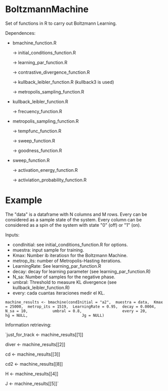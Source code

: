 # BoltzmannMachine
Set of functions in R to carry out Boltzmann Learning.

Dependences:
* bmachine_function.R 

  -> initial_conditions_function.R
  
  -> learning_par_function.R
  
  -> contrastive_divergence_function.R
  
  -> kullback_leibler_function.R (kullback3 is used)
  
  -> metropolis_sampling_function.R
  
* kullback_leibler_function.R 

  -> frecuency_function.R

* metropolis_sampling_function.R

  -> tempfunc_function.R
  
  -> sweep_function.R
  
  -> goodness_function.R
  
* sweep_function.R

  -> activation_energy_function.R
  
  -> activiation_probability_function.R
  

# Example
The "data" is a dataframe with N columns and M rows. Every can be considered as a sample state of the 
system. Every column can be considered as a spin of the system with state "0" (off) or "1" (on).

Inputs:
* condInitial: see initial_conditions_function.R for options.
* muestra: input sample for training.
* Kmax: Number ib iteratiosn for the Boltzmann Machine.
* metrop_its: number of Metropolis-Hasting iterations.
* LearningRate: See learning_par_function.R 
* decay: decay for learning parameter (see learning_par_function.R) 
* N_sa: Number of samples for the negative phase.
* umbral: Threshold to measure KL divergence (see kullback_leibler_function.R)
* every: cada cuantas iteraciones medir el KL.



`machine_results <- bmachine(condInitial = "a2", 
                            muestra = data, 
                            Kmax = 25000, 
                            metrop_its = 1519, 
                            LearningRate = 0.95, 
                            decay = 0.0004, 
                            N_sa = 10,          
                            umbral = 0.8,                 
                            every = 20,                         
                            hg = NULL,                       
                            Jg = NULL)`
                            

Information retrieving:

`just_for_track <- machine_results[[1]]

diver <- machine_results[[2]]

cd <- machine_results[[3]]  

cd2 <- machine_results[[8]] 

H <- machine_results[[4]]

J <- machine_results[[5]]`


